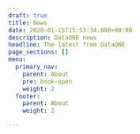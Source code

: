 ```yaml
---
draft: true
title: News
date: 2020-01-15T15:53:34.000+00:00
description: DataONE news
headline: The latest from DataONE
page_sections: []
menu:
  primary_nav:
    parent: About
    pre: book-open
    weight: 2
  footer:
    parent: About
    weight: 2

---
```

